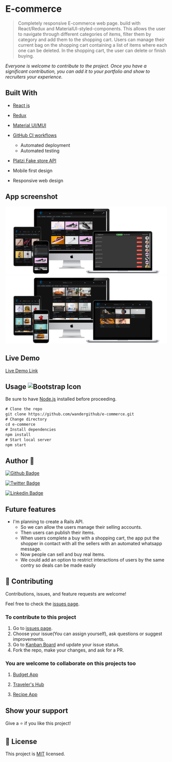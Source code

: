 # E-commerce

> Completely responsive E-commerce web page. build with React/Redux and MaterialUI-styled-components. This allows the user to navigate through different categories of items, filter them by category and add them to the shopping cart. Users can manage their current bag on the shopping cart containing a list of items where each one can be deleted. In the shopping cart, the user can delete or finish buying.

_Everyone is welcome to contribute to the project. Once you have a significant contribution, you can add it to your portfolio and show to recruiters your experience._

## Built With

- [React js]()
- [Redux](https://redux.js.org/)
- [Material UI/MUI](https://mui.com)
- [GitHub CI workflows](https://github.com/wandergithub/e-commerce/actions)
    - Automated deployment
    - Automated testing
- [Platzi Fake store API](https://fakeapi.platzi.com/doc/categories#get-all-categories)

- Mobile first design
- Responsive web design

## App screenshot

<img src="./app_screenshot(2).png" />
<img src="./app_screenshot.png" />

## Live Demo

[Live Demo Link](https://wandergithub.github.io/e-commerce/)

## Usage <img src="https://img.icons8.com/external-filled-outline-geotatah/344/external-engine-merger-and-acquisition-filled-outline-filled-outline-geotatah.png" alt="Bootstrap Icon" style="width: 50px; height: 50px">

Be sure to have [Node.js](https://nodejs.org/) installed before proceeding.

```shell
# Clone the repo
git clone https://github.com/wandergithub/e-commerce.git
# Change directory
cd e-commerce
# Install dependencies
npm install
# Start local server
npm start
```

<!-- ### Run tests -->

## Author 👤

[![Github Badge](https://img.shields.io/badge/@wandergithub-100000?style=for-the-badge&logo=github&logoColor=white)](https://github.com/wandergithub)&nbsp;

[![Twitter Badge](https://img.shields.io/badge/-@wanderklk1_-1ca0f1?style=flat-square&labelColor=1ca0f1&logo=twitter&logoColor=white&link=https://twitter.com/wanderklk1)](https://twitter.com/wanderklk1)&nbsp;

[![Linkedin Badge](https://img.shields.io/badge/-Wander%20Gonzalez%20Martinez-blue?style=flat-square&logo=Linkedin&logoColor=white&link=https://www.linkedin.com/in/wander-gonzalez/)](https://www.linkedin.com/in/wander-gonzalez/)&nbsp;

## Future features

- I'm planning to create a Rails API.
    - So we can allow the users manage their selling accounts.
    - Then users can publish their items.
    - When users complete a buy with a shopping cart, the app put the shopper in contact with all the sellers with an automated whatsapp message.
    - Now people can sell and buy real items.
    - We could add an option to restrict interactions of users by the same contry so deals can be made easily

## 🤝 Contributing

Contributions, issues, and feature requests are welcome!

Feel free to check the [issues page](../../issues/).

### To contribute to this project

1. Go to [issues page](../../issues/).
2. Choose your issue(You can assign yourself), ask questions or suggest improvements.
3. Go to [Kanban Board](https://github.com/users/wandergithub/projects/4/views/1) and update your issue status.
4. Fork the repo, make your changes, and ask for a PR.

### You are welcome to collaborate on this projects too

1. [Budget App](https://github.com/wandergithub/budget-app)

2. [Traveler's Hub](https://github.com/wandergithub/travelers-hub)

3. [Recipe App](https://github.com/wandergithub/Recipe-app)

## Show your support

Give a ⭐️ if you like this project!

## 📝 License

This project is [MIT](./MIT.md) licensed.
